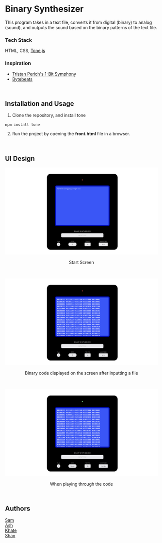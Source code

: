 # Binary Synthesizer
This program takes in a text file, converts it from digital (binary) to analog (sound), and outputs the sound based on the binary patterns of the text file.

### Tech Stack
HTML, CSS, [Tone.js](https://tonejs.github.io/)

### Inspiration
* [Tristan Perich's 1-Bit Symphony](https://tristanperich.bandcamp.com/album/1-bit-symphony)
* [Bytebeats](https://greggman.com/downloads/examples/html5bytebeat/html5bytebeat.html)

<br />

## Installation and Usage
1. Clone the repository, and install tone
```
npm install tone   
```
2. Run the project by opening the <b>front.html</b> file in a browser.

<br />

## UI Design
![start screen](readme-assets/start-screen.png)
<p align="center">
    Start Screen
</p>
<br />

![file inputted](readme-assets/file-inputted.png)
<p align="center">
    Binary code displayed on the screen after inputting a file
</p>
<br />

![playing](readme-assets/playing.png)
<p align="center">
    When playing through the code
</p>

<br />

## Authors
[Sam](https://github.com/sammcg04)<br />
[Ash](https://github.com/kate-ash21)<br />
[Khate](https://github.com/khatington)<br />
[Shan](https://github.com/shanwhite)<br />